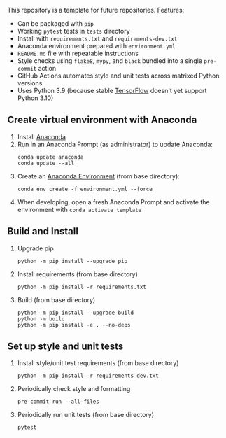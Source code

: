 This repository is a template for future repositories.  Features:
- Can be packaged with `pip`
- Working `pytest` tests in `tests` directory
- Install with `requirements.txt` and `requirements-dev.txt`
- Anaconda environment prepared with `environment.yml`
- `README.md` file with repeatable instructions
- Style checks using `flake8`, `mypy`, and `black` bundled into a single `pre-commit` action
- GitHub Actions automates style and unit tests across matrixed Python versions
- Uses Python 3.9 (because stable [TensorFlow](https://www.tensorflow.org/install/pip) doesn't yet support Python 3.10)

## Create virtual environment with Anaconda
1. Install [Anaconda](https://docs.anaconda.com/anaconda/install/index.html)
2. Run in an Anaconda Prompt (as administrator) to update Anaconda:
   ```
   conda update anaconda
   conda update --all
   ```
3. Create an [Anaconda Environment](https://docs.conda.io/projects/conda/en/latest/user-guide/tasks/manage-environments.html) (from base directory):
   ```
   conda env create -f environment.yml --force
   ```
4. When developing, open a fresh Anaconda Prompt and activate the environment with `conda activate template`

## Build and Install
1. Upgrade pip
    ```
    python -m pip install --upgrade pip
    ```
2. Install requirements (from base directory)
    ```
    python -m pip install -r requirements.txt
    ```
3. Build (from base directory)
    ```
    python -m pip install --upgrade build
    python -m build
    python -m pip install -e . --no-deps
    ```

## Set up style and unit tests
1. Install style/unit test requirements (from base directory)
    ```
    python -m pip install -r requirements-dev.txt
    ```
2. Periodically check style and formatting
    ```
    pre-commit run --all-files
    ```
3. Periodically run unit tests (from base directory)
    ```
    pytest
    ```
